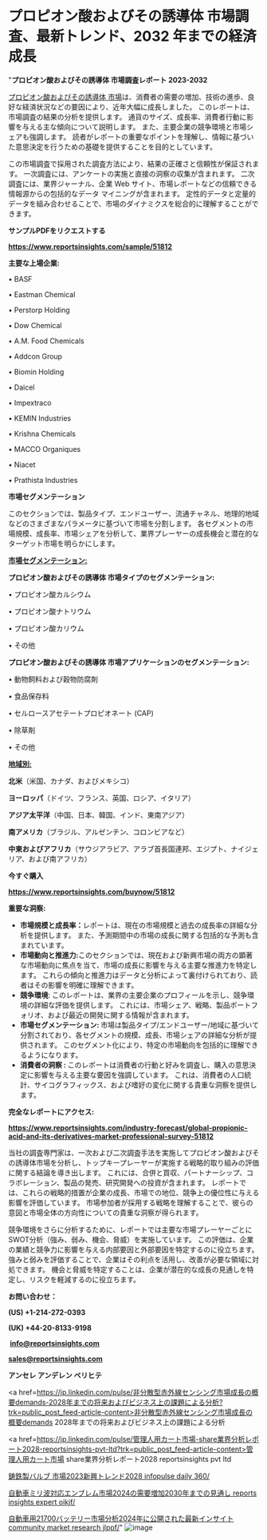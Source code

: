 # プロピオン酸およびその誘導体 市場調査、最新トレンド、2032 年までの経済成長

"<strong>プロピオン酸およびその誘導体 市場調査レポート 2023-2032</strong>

<a href=https://www.reportsinsights.com/sample/51812>プロピオン酸およびその誘導体 市場</a>は、消費者の需要の増加、技術の進歩、良好な経済状況などの要因により、近年大幅に成長しました。 このレポートは、市場調査の結果の分析を提供します。 通貨のサイズ、成長率、消費者行動に影響を与える主な傾向について説明します。 また、主要企業の競争環境と市場シェアも強調します。 読者がレポートの重要なポイントを理解し、情報に基づいた意思決定を行うための基礎を提供することを目的としています。

この市場調査で採用された調査方法により、結果の正確さと信頼性が保証されます。 一次調査には、アンケートの実施と直接の洞察の収集が含まれます。 二次調査には、業界ジャーナル、企業 Web サイト、市場レポートなどの信頼できる情報源からの包括的なデータ マイニングが含まれます。 定性的データと定量的データを組み合わせることで、市場のダイナミクスを総合的に理解することができます。

<strong><b>サンプルPDFをリクエストする</b></strong>

<a href=https://www.reportsinsights.com/sample/51812><strong><u>https://www.reportsinsights.com/sample/51812</u></strong></a>

<strong>主要な上場企業:</strong>

• BASF

• Eastman Chemical

• Perstorp Holding

• Dow Chemical

• A.M. Food Chemicals

• Addcon Group

• Biomin Holding

• Daicel

• Impextraco

• KEMIN Industries

• Krishna Chemicals

• MACCO Organiques

• Niacet

• Prathista Industries

<strong>市場セグメンテーション</strong>

このセクションでは、製品タイプ、エンドユーザー、流通チャネル、地理的地域などのさまざまなパラメータに基づいて市場を分割します。 各セグメントの市場規模、成長率、市場シェアを分析して、業界プレーヤーの成長機会と潜在的なターゲット市場を明らかにします。

<strong><u>市場セグメンテーション</u></strong><strong><u>:</u></strong>

<strong>プロピオン酸およびその誘導体 市場タイプのセグメンテーション:</strong>

• プロピオン酸カルシウム

• プロピオン酸ナトリウム

• プロピオン酸カリウム

• その他

<strong>プロピオン酸およびその誘導体 市場アプリケーションのセグメンテーション:</strong>

• 動物飼料および穀物防腐剤

• 食品保存料

• セルロースアセテートプロピオネート (CAP)

• 除草剤

• その他

<strong><u>地域別</u></strong><strong><u>:</u></strong>

<strong>北米</strong>（米国、カナダ、およびメキシコ）

<strong>ヨーロッパ</strong>（ドイツ、フランス、英国、ロシア、イタリア）

<strong>アジア太平洋</strong>（中国、日本、韓国、インド、東南アジア）

<strong>南アメリカ</strong>（ブラジル、アルゼンチン、コロンビアなど）

<strong>中東およびアフリカ</strong>（サウジアラビア、アラブ首長国連邦、エジプト、ナイジェリア、および南アフリカ）

<strong>今すぐ購入</strong>

<a href=https://www.reportsinsights.com/buynow/51812><strong><u>https://www.reportsinsights.com/buynow/51812</u></strong></a>

<strong>重要な洞察:</strong>
<ul>
  <li><strong>市場規模と成長率：</strong>レポートは、現在の市場規模と過去の成長率の詳細な分析を提供します。 また、予測期間中の市場の成長に関する包括的な予測も含まれています。</li>
  <li><strong>市場動向と推進力:</strong>このセクションでは、現在および新興市場の両方の顕著な市場動向に焦点を当て、市場の成長に影響を与える主要な推進力を特定します。 これらの傾向と推進力はデータと分析によって裏付けられており、読者はその影響を明確に理解できます。</li>
  <li><strong>競争環境</strong>: このレポートは、業界の主要企業のプロフィールを示し、競争環境の詳細な評価を提供します。 これには、市場シェア、戦略、製品ポートフォリオ、および最近の開発に関する情報が含まれます。</li>
  <li><strong>市場セグメンテーション: </strong>市場は製品タイプ/エンドユーザー/地域に基づいて分割されており、各セグメントの規模、成長、市場シェアの詳細な分析が提供されます。 このセグメント化により、特定の市場動向を包括的に理解できるようになります。</li>
  <li><strong>消費者の洞察 : </strong>このレポートは消費者の行動と好みを調査し、購入の意思決定に影響を与える主要な要因を強調しています。 これは、消費者の人口統計、サイコグラフィックス、および嗜好の変化に関する貴重な洞察を提供します。</li>
</ul>
<strong>完全なレポートにアクセス:</strong>

<a href=https://www.reportsinsights.com/industry-forecast/global-propionic-acid-and-its-derivatives-market-professional-survey-51812><strong><u><b>https://www.reportsinsights.com/industry-forecast/global-propionic-acid-and-its-derivatives-market-professional-survey-51812</b></u></strong></a>

当社の調査専門家は、一次および二次調査手法を実施してプロピオン酸およびその誘導体市場を分析し、トップキープレーヤーが実施する戦略的取り組みの評価に関する結論を導き出します。 これには、合併と買収、パートナーシップ、コラボレーション、製品の発売、研究開発への投資が含まれます。 レポートでは、これらの戦略的措置が企業の成長、市場での地位、競争上の優位性に与える影響を評価しています。 市場参加者が採用する戦略を理解することで、彼らの意図と市場全体の方向性についての貴重な洞察が得られます。

競争環境をさらに分析するために、レポートでは主要な市場プレーヤーごとにSWOT分析（強み、弱み、機会、脅威）を実施しています。 この評価は、企業の業績と競争力に影響を与える内部要因と外部要因を特定するのに役立ちます。 強みと弱みを評価することで、企業はその利点を活用し、改善が必要な領域に対処できます。 機会と脅威を特定することは、企業が潜在的な成長の見通しを特定し、リスクを軽減するのに役立ちます。

<strong>お問い合わせ：</strong>

<strong>(US) +1-214-272-0393</strong>

<strong>(UK) +44-20-8133-9198</strong>

<strong> </strong><a href=info@reportsinsights.com><strong><u>info@reportsinsights.com</u></strong></a>

<a href=sales@reportsinsights.com><strong><u>sales@reportsinsights.com</u></strong></a>

<strong>アンセレ アンデレン ベリヒテ</strong>

<a href=https://jp.linkedin.com/pulse/非分散型赤外線センシング市場成長の概要demands-2028年までの将来およびビジネス上の課題による分析?trk=public_post_feed-article-content>非分散型赤外線センシング市場成長の概要demands 2028年までの将来およびビジネス上の課題による分析</a>

<a href=https://jp.linkedin.com/pulse/管理人用カート市場-share業界分析レポート2028-reportsinsights-pvt-ltd?trk=public_post_feed-article-content>管理人用カート市場 share業界分析レポート2028 reportsinsights pvt ltd</a>

<a href=https://www.linkedin.com/pulse/鋳鉄製バルブ-市場2023新興トレンド2028-infopulse-daily-360/>鋳鉄製バルブ 市場2023新興トレンド2028 infopulse daily 360/</a>

<a href=https://www.linkedin.com/pulse/自動車ミリ波対応エンブレム市場2024の需要増加2030年までの見通し-reports-insights-expert-oikjf/>自動車ミリ波対応エンブレム市場2024の需要増加2030年までの見通し reports insights expert oikjf/</a>

<a href=https://www.linkedin.com/pulse/自動車用21700バッテリー市場分析2024年に公開された最新インサイト-community-market-research-jlppf/>自動車用21700バッテリー市場分析2024年に公開された最新インサイト community market research jlppf/</a>"
![image](https://github.com/gayatrid12/RImarketreport/assets/158473851/a046fad2-e1b7-42db-bcf2-a6d1779d6f61)
